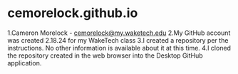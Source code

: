 # cemorelock.github.io
1.Cameron Morelock - cemorelock@my.waketech.edu
2.My GitHub account was created 2.18.24 for my WakeTech class
3.I created a repository per the instructions. No other information is available about it at this time.
4.I cloned the repository created in the web browser into the Desktop GitHub application.
